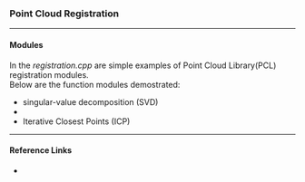 ### Point Cloud Registration
-------------------------------
#### Modules
In the *registration.cpp* are simple examples of Point Cloud Library(PCL) registration modules.  
Below are the function modules demostrated:

- singular-value decomposition (SVD)
- 
- Iterative Closest Points (ICP)

-------------------------------
#### Reference Links
- 

